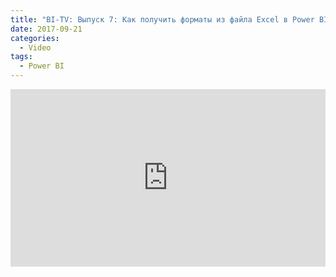 ```yaml
---
title: "BI-TV: Выпуск 7: Как получить форматы из файла Excel в Power BI или Power Query"
date: 2017-09-21
categories:
  - Video
tags:
  - Power BI
---
```

<style>.embed-container { position: relative; padding-bottom: 56.25%; height: 0; overflow: hidden; max-width: 100%; } .embed-container iframe, .embed-container object, .embed-container embed { position: absolute; top: 0; left: 0; width: 100%; height: 100%; }</style><div class='embed-container'><iframe src='https://www.youtube.com/embed/tjlehfwniNU' frameborder='0' allowfullscreen></iframe></div>
